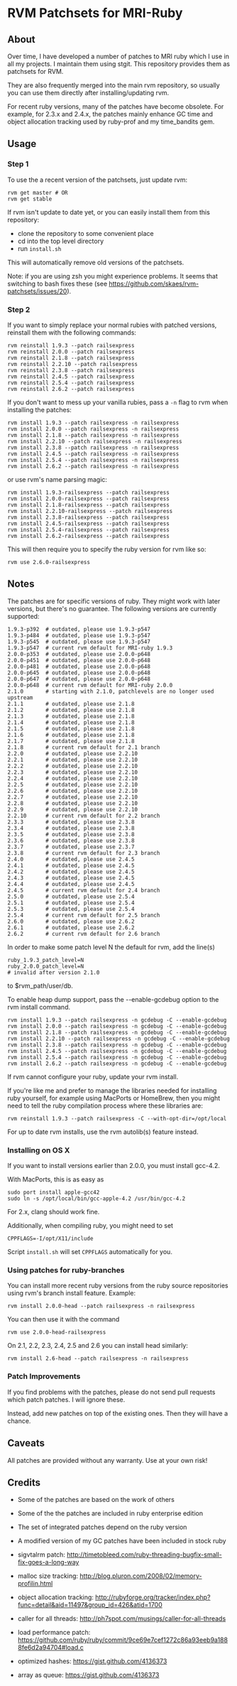 # RVM Patchsets for MRI-Ruby

## About

Over time, I have developed a number of patches to MRI ruby which I use in all my
projects. I maintain them using stgit. This repository provides them as patchsets for RVM.

They are also frequently merged into the main rvm repository, so usually you can use them
directly after installing/updating rvm.

For recent ruby versions, many of the patches have become obsolete. For example, for 2.3.x
and 2.4.x, the patches mainly enhance GC time and object allocation tracking used by
ruby-prof and my time_bandits gem.

## Usage

### Step 1

To use the a recent version of the patchsets, just update rvm:

    rvm get master # OR
    rvm get stable

If rvm isn't update to date yet, or you can easily install them from this repository:

* clone the repository to some convenient place
* cd into the top level directory
* run `install.sh`

This will automatically remove old versions of the patchsets.

Note: if you are using zsh you might experience problems. It seems that
switching to bash fixes these (see https://github.com/skaes/rvm-patchsets/issues/20).

### Step 2

If you want to simply replace your normal rubies with patched versions, reinstall them
with the following commands:

    rvm reinstall 1.9.3 --patch railsexpress
    rvm reinstall 2.0.0 --patch railsexpress
    rvm reinstall 2.1.8 --patch railsexpress
    rvm reinstall 2.2.10 --patch railsexpress
    rvm reinstall 2.3.8 --patch railsexpress
    rvm reinstall 2.4.5 --patch railsexpress
    rvm reinstall 2.5.4 --patch railsexpress
    rvm reinstall 2.6.2 --patch railsexpress

If you don't want to mess up your vanilla rubies, pass a `-n` flag to rvm when installing
the patches:

    rvm install 1.9.3 --patch railsexpress -n railsexpress
    rvm install 2.0.0 --patch railsexpress -n railsexpress
    rvm install 2.1.8 --patch railsexpress -n railsexpress
    rvm install 2.2.10 --patch railsexpress -n railsexpress
    rvm install 2.3.8 --patch railsexpress -n railsexpress
    rvm install 2.4.5 --patch railsexpress -n railsexpress
    rvm install 2.5.4 --patch railsexpress -n railsexpress
    rvm install 2.6.2 --patch railsexpress -n railsexpress

or use rvm's name parsing magic:

    rvm install 1.9.3-railsexpress --patch railsexpress
    rvm install 2.0.0-railsexpress --patch railsexpress
    rvm install 2.1.8-railsexpress --patch railsexpress
    rvm install 2.2.10-railsexpress --patch railsexpress
    rvm install 2.3.8-railsexpress --patch railsexpress
    rvm install 2.4.5-railsexpress --patch railsexpress
    rvm install 2.5.4-railsexpress --patch railsexpress
    rvm install 2.6.2-railsexpress --patch railsexpress

This will then require you to specify the ruby version for rvm like so:

    rvm use 2.6.0-railsexpress

## Notes

The patches are for specific versions of ruby. They might work with later versions, but
there's no guarantee. The following versions are currently supported:

    1.9.3-p392  # outdated, please use 1.9.3-p547
    1.9.3-p484  # outdated, please use 1.9.3-p547
    1.9.3-p545  # outdated, please use 1.9.3-p547
    1.9.3-p547  # current rvm default for MRI-ruby 1.9.3
    2.0.0-p353  # outdated, please use 2.0.0-p648
    2.0.0-p451  # outdated, please use 2.0.0-p648
    2.0.0-p481  # outdated, please use 2.0.0-p648
    2.0.0-p645  # outdated, please use 2.0.0-p648
    2.0.0-p647  # outdated, please use 2.0.0-p648
    2.0.0-p648  # current rvm default for MRI-ruby 2.0.0
    2.1.0       # starting with 2.1.0, patchlevels are no longer used upstream
    2.1.1       # outdated, please use 2.1.8
    2.1.2       # outdated, please use 2.1.8
    2.1.3       # outdated, please use 2.1.8
    2.1.4       # outdated, please use 2.1.8
    2.1.5       # outdated, please use 2.1.8
    2.1.6       # outdated, please use 2.1.8
    2.1.7       # outdated, please use 2.1.8
    2.1.8       # current rvm default for 2.1 branch
    2.2.0       # outdated, please use 2.2.10
    2.2.1       # outdated, please use 2.2.10
    2.2.2       # outdated, please use 2.2.10
    2.2.3       # outdated, please use 2.2.10
    2.2.4       # outdated, please use 2.2.10
    2.2.5       # outdated, please use 2.2.10
    2.2.6       # outdated, please use 2.2.10
    2.2.7       # outdated, please use 2.2.10
    2.2.8       # outdated, please use 2.2.10
    2.2.9       # outdated, please use 2.2.10
    2.2.10      # current rvm default for 2.2 branch
    2.3.3       # outdated, please use 2.3.8
    2.3.4       # outdated, please use 2.3.8
    2.3.5       # outdated, please use 2.3.8
    2.3.6       # outdated, please use 2.3.8
    2.3.7       # outdated, please use 2.3.7
    2.3.8       # current rvm default for 2.3 branch
    2.4.0       # outdated, please use 2.4.5
    2.4.1       # outdated, please use 2.4.5
    2.4.2       # outdated, please use 2.4.5
    2.4.3       # outdated, please use 2.4.5
    2.4.4       # outdated, please use 2.4.5
    2.4.5       # current rvm default for 2.4 branch
    2.5.0       # outdated, please use 2.5.4
    2.5.1       # outdated, please use 2.5.4
    2.5.3       # outdated, please use 2.5.4
    2.5.4       # current rvm default for 2.5 branch
    2.6.0       # outdated, please use 2.6.2
    2.6.1       # outdated, please use 2.6.2
    2.6.2       # current rvm default for 2.6 branch

In order to make some patch level N the default for rvm, add the line(s)

    ruby_1.9.3_patch_level=N
    ruby_2.0.0_patch_level=N
    # invalid after version 2.1.0

to $rvm_path/user/db.

To enable heap dump support, pass the --enable-gcdebug option to the rvm install command.

    rvm install 1.9.3 --patch railsexpress -n gcdebug -C --enable-gcdebug
    rvm install 2.0.0 --patch railsexpress -n gcdebug -C --enable-gcdebug
    rvm install 2.1.8 --patch railsexpress -n gcdebug -C --enable-gcdebug
    rvm install 2.2.10 --patch railsexpress -n gcdebug -C --enable-gcdebug
    rvm install 2.3.8 --patch railsexpress -n gcdebug -C --enable-gcdebug
    rvm install 2.4.5 --patch railsexpress -n gcdebug -C --enable-gcdebug
    rvm install 2.5.4 --patch railsexpress -n gcdebug -C --enable-gcdebug
    rvm install 2.6.2 --patch railsexpress -n gcdebug -C --enable-gcdebug

If rvm cannot configure your ruby, update your rvm install.

If you're like me and prefer to manage the libraries needed for
installing ruby yourself, for example using MacPorts or HomeBrew, then
you might need to tell the ruby compilation process where these
libraries are:

    rvm reinstall 1.9.3 --patch railsexpress -C --with-opt-dir=/opt/local

For up to date rvm installs, use the rvm autolib(s) feature instead.

### Installing on OS X

If you want to install versions earlier than 2.0.0, you must install gcc-4.2.

With MacPorts, this is as easy as

    sudo port install apple-gcc42
    sudo ln -s /opt/local/bin/gcc-apple-4.2 /usr/bin/gcc-4.2

For 2.x, clang should work fine.

Additionally, when compiling ruby, you might need to set

    CPPFLAGS=-I/opt/X11/include

Script `install.sh` will set `CPPFLAGS` automatically for you.


### Using patches for ruby-branches

You can install more recent ruby versions from the ruby source
repositories using rvm's branch install feature. Example:

    rvm install 2.0.0-head --patch railsexpress -n railsexpress

You can then use it with the command

    rvm use 2.0.0-head-railsexpress

On 2.1, 2.2, 2.3, 2.4, 2.5 and 2.6 you can install head similarly:

    rvm install 2.6-head --patch railsexpress -n railsexpress

### Patch Improvements

If you find problems with the patches, please do not send pull requests which patch
patches. I will ignore these.

Instead, add new patches on top of the existing ones. Then they will have a chance.

## Caveats

All patches are provided without any warranty. Use at your own risk!

## Credits

* Some of the patches are based on the work of others
* Some of the the patches are included in ruby enterprise edition
* The set of integrated patches depend on the ruby version
* A modified version of my GC patches have been included in stock ruby

* sigvtalrm patch: http://timetobleed.com/ruby-threading-bugfix-small-fix-goes-a-long-way
* malloc size tracking: http://blog.pluron.com/2008/02/memory-profilin.html
* object allocation tracking: http://rubyforge.org/tracker/index.php?func=detail&aid=11497&group_id=426&atid=1700
* caller for all threads: http://ph7spot.com/musings/caller-for-all-threads
* load performance patch: https://github.com/ruby/ruby/commit/9ce69e7cef1272c86a93eeb9a1888fe6d2a94704#load.c
* optimized hashes: https://gist.github.com/4136373
* array as queue: https://gist.github.com/4136373
